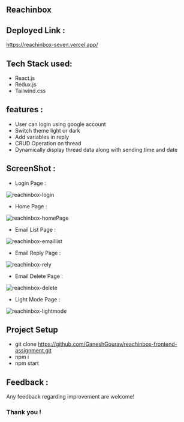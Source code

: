 ## Reachinbox

## Deployed Link :
https://reachinbox-seven.vercel.app/

## Tech Stack used:
* React.js
* Redux.js
* Tailwind.css

## features :
* User can login using google account
* Switch theme light or dark
* Add variables in reply
* CRUD Operation on thread
* Dynamically display thread data along with sending time and date

## ScreenShot :
* Login Page :
  
![reachinbox-login](https://github.com/GaneshGourav/reachinbox-frontend-assignment/assets/119353884/0cf863cc-38b8-4b4c-9dc6-f73770eb285b)

* Home Page :
  
![reachinbox-homePage](https://github.com/GaneshGourav/reachinbox-frontend-assignment/assets/119353884/796ed6a2-7516-46f3-bcf0-107dc7a4bfca)

* Email List Page :
  
![reachinbox-emaillist](https://github.com/GaneshGourav/reachinbox-frontend-assignment/assets/119353884/f078f8ec-3d16-4fdd-ba9b-3513d8d0e87d)

* Email Reply Page :
  
![reachinbox-rely](https://github.com/GaneshGourav/reachinbox-frontend-assignment/assets/119353884/3fc3ebb4-37c3-42ae-8618-a4506926a989)

* Email Delete Page :
  
![reachinbox-delete](https://github.com/GaneshGourav/reachinbox-frontend-assignment/assets/119353884/505f5fe4-6e90-491d-92c4-dd16c986f972)

* Light Mode Page :
  
![reachinbox-lightmode](https://github.com/GaneshGourav/reachinbox-frontend-assignment/assets/119353884/8ca2741a-3022-414d-99ff-3f4251f24e34)


## Project Setup

* git clone https://github.com/GaneshGourav/reachinbox-frontend-assignment.git
* npm i
* npm start

## Feedback :
Any feedback regarding improvement are welcome!

### Thank you !
